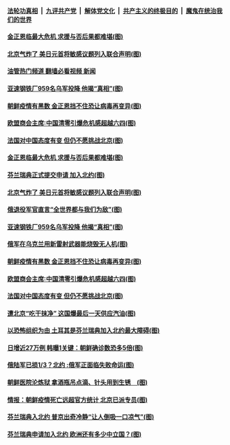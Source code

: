 ####  [法轮功真相](../../../../basic/blob/master/README.md?t=05191801) &nbsp;|&nbsp; [九评共产党](../../../../9ping.md/blob/master/README.md?t=05191801) &nbsp;|&nbsp; [解体党文化](../../../../jtdwh.md/blob/master/README.md?t=05191801)  &nbsp;|&nbsp; [共产主义的终极目的](../../../../gczydzjmd.md/blob/master/README.md?t=05191801) &nbsp;|&nbsp; [魔鬼在统治我们的世界](../../../../mgztzwmdsj.md/blob/master/README.md?t=05191801) 

#### [金正恩临最大危机 求援与否后果都难堪(图)](../pages/p9/1006777.md?t=05191801) 

#### [北京气炸了 美日元首将敏感议题列入联合声明(图)](../pages/p9/1006762.md?t=05191801) 

#### [油管热门频道 翻墙必看视频 新闻](http://45.76.130.85:81/youtube.html?05191801)

#### [亚速钢铁厂959名乌军投降 他揭“真相”(图)](../pages/p9/1006813.md?t=05191801) 

#### [朝鲜疫情有黑数 金正恩挡不住恐让病毒再变异(图)](../pages/p9/1006756.md?t=05191801) 

#### [欧盟商会主席∶中国清零引爆危机感超越六四(图)](../pages/p9/1006673.md?t=05191801) 

#### [法国对中国态度有变 但仍不愿挑战北京(图)](../pages/p9/1006738.md?t=05191801) 

#### [金正恩临最大危机 求援与否后果都难堪(图)](../pages/p9/1006777.md?t=05191801) 

#### [芬兰瑞典正式提交申请 加入北约(图)](../pages/p9/1006819.md?t=05191801) 

#### [北京气炸了 美日元首将敏感议题列入联合声明(图)](../pages/p9/1006762.md?t=05191801) 

#### [俄退役军官直言“全世界都与我们为敌”(图)](../pages/p9/1006815.md?t=05191801) 

#### [亚速钢铁厂959名乌军投降 他揭“真相”(图)](../pages/p9/1006813.md?t=05191801) 

#### [俄军在乌克兰用新雷射武器能烧毁无人机(图)](../pages/p9/1006814.md?t=05191801) 

#### [朝鲜疫情有黑数 金正恩挡不住恐让病毒再变异(图)](../pages/p9/1006756.md?t=05191801) 

#### [欧盟商会主席∶中国清零引爆危机感超越六四(图)](../pages/p9/1006673.md?t=05191801) 

#### [法国对中国态度有变 但仍不愿挑战北京(图)](../pages/p9/1006738.md?t=05191801) 

#### [遭北京“吃干抹净” 这国爆最后一天供应汽油(图)](../pages/p9/1006692.md?t=05191801) 


#### [以恐怖组织为由 土耳其是芬兰瑞典加入北约最大障碍(图)](../pages/p9/1006660.md?t=05191801) 

#### [日增近27万例 韩曝1关键：朝鲜确诊数恐多5倍(图)](../pages/p9/1006646.md?t=05191801) 

#### [俄陆军已损1/3？北约 :俄军正面临失败命运(图)](../pages/p9/1006570.md?t=05191801) 

#### [朝鲜医院沦炼狱 拿酒瓶吊点滴、针头用到生锈　(图)](../pages/p9/1006554.md?t=05191801) 


#### [情报：朝鲜疫情死亡远超官方统计 北京已派专员(图)](../pages/p9/1006617.md?t=05191801) 


#### [芬兰瑞典入北约 普京出奇冷静“让人倒吸一口凉气”(图)](../pages/p9/1006562.md?t=05191801) 

#### [芬兰瑞典申请加入北约 欧洲还有多少中立国？(图)](../pages/p9/1006551.md?t=05191801) 

<img src='http://gfw-breaker.win/goodnews/indexes/p9.md' width='0px' height='0px'/>
